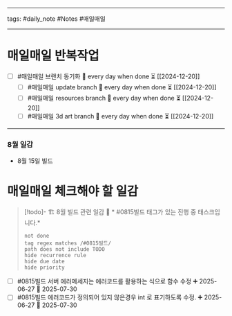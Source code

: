 
--------

tags: #daily_note  #Notes #매일매일

---  
# 매일매일 반복작업 
- [ ] #매일매일 브랜치 동기화 🔁 every day when done ⏳ [[2024-12-20]] 
	- [ ] #매일매일 update branch  🔁 every day when done ⏳ [[2024-12-20]]
	- [ ] #매일매일 resources branch  🔁 every day when done ⏳ [[2024-12-20]]
	- [ ] #매일매일 3d art branch  🔁 every day when done ⏳ [[2024-12-20]]

--------

### 8월 일감
 - 8월 15일 빌드



# 매일매일 체크해야 할 일감


> [!todo]- 🏗️ 8월 빌드 관련 일감
> 📌 * #0815빌드  태그가 있는 진행 중 태스크입니다.*
>
> ```tasks
> not done
> tag regex matches /#0815빌드/
> path does not include TODO
> hide recurrence rule
> hide due date
> hide priority
> ```



- [ ] #0815빌드  서버 에러메세지는 에러코드를 활용하는 식으로 함수 수정 ➕ 2025-06-27 📅 2025-07-30
- [ ] #0815빌드  에러코드가 정의되어 있지 않은경우 int 로 표기하도록 수정. ➕ 2025-06-27 📅 2025-07-30